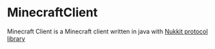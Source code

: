 # MinecraftClient
Minecraft Client is a Minecraft client written in java with [Nukkit protocol library](https://github.com/CloudburstMC/Protocol)